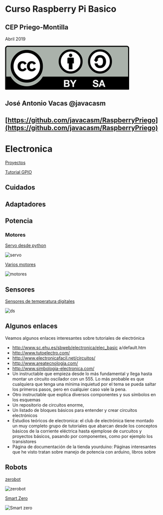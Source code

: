 # Curso Raspberry Pi Basico

## CEP Priego-Montilla

Abril 2019

![CC](./imagenes/Licencia_CC.png)

## José Antonio Vacas  @javacasm

## [https://github.com/javacasm/RaspberryPriego](https://github.com/javacasm/RaspberryPriego)

# Electronica

[Proyectos](https://projects.raspberrypi.org/en/)

[Tutorial GPIO](https://bricolabs.cc/wiki/guias/raspberry_gpio)

## Cuidados

## Adaptadores

## Potencia

### Motores

[Servo desde python](https://learn.adafruit.com/adafruits-raspberry-pi-lesson-8-using-a-servo-motor?view=all)

![servo](https://learn.adafruit.com/system/assets/assets/000/003/489/medium800/learn_raspberry_pi_overview.jpg?1396797194)

[Varios motores](https://learn.adafruit.com/adafruit-dc-and-stepper-motor-hat-for-raspberry-pi?view=all)

![motores](https://learn.adafruit.com/system/assets/assets/000/022/670/medium800/raspberry_pi_2348_iso_demo_01_ORIG.jpg?1422298425)

## Sensores

[Sensores de temperatura digitales](https://learn.adafruit.com/adafruits-raspberry-pi-lesson-11-ds18b20-temperature-sensing?view=all)

![ds](https://learn.adafruit.com/system/assets/assets/000/003/775/medium800/learn_raspberry_pi_summary.jpg?1396801585)

## Algunos enlaces

Veamos algunos enlaces interesantes sobre tutoriales de
electrónica
*  http://www.sc.ehu.es/sbweb/electronica/elec_basic
a/default.htm
*  http://www.tutoelectro.com/
*  http://www.electronicafacil.net/circuitos/
*  http://www.areatecnologia.com/
*  http://www.simbologia-electronica.com/
*  Un instructable que empieza desde lo más fundamental y llega hasta
montar un circuito oscilador con un 555. Lo más probable es que
cualquiera que tenga una mínima inquietud por el tema se pueda saltar
los primeros pasos, pero en cualquier caso vale la pena.
*  Otro instructable que explica diversos componentes y sus símbolos en
los esquemas
*  Un repositorio de circuitos enorme,
*  Un listado de bloques básicos para entender y crear circuitos
electrónicos
*  Estudios teóricos de electronica: el club de electrónica tiene montado un
muy completo grupo de tutoriales que abarcan desde los conceptos
básicos de la corriente eléctrica hasta ejemplose de curcuitos y
proyectos básicos, pasando por componentes, como por ejemplo los
transistores
*  Página de documentación de la tienda yourduino: Páginas interesantes
que he visto tratan sobre manejo de potencia con arduino, libros sobre

## Robots

[zerobot](https://www.thingiverse.com/thing:2352440)

![zerobot](https://cdn.thingiverse.com/renders/a4/48/26/89/b2/c200276c9a8a68e2538f83dc438e61f1_preview_featured.JPG)

[Smart Zero](https://www.thingiverse.com/thing:2727285)

![Smart zero](https://cdn.thingiverse.com/renders/b2/e2/fa/57/54/8580f06ab82a9cf5ed57c2194e3115c5_preview_featured.JPG)
